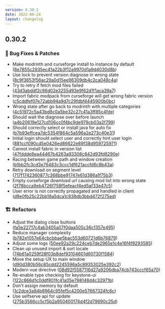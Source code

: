 ```yaml
---
version: 0.30.2
date: 2022-06-24
layout: changelog
---
```

## 0.30.2
### 🐛 Bug Fixes & Patches

- Make modrinth and curseforge install to instance by default ([8e7855c2935ec41a22b3f12a9970d1a9d4030d8b](https://github.com/Voxelum/x-minecraft-launcher/commit/8e7855c2935ec41a22b3f12a9970d1a9d4030d8b))
- Use lock to prevent version diagnose in wrong state ([8c9f3653f56ac29a0d15ee96309db4c2ca048c4a](https://github.com/Voxelum/x-minecraft-launcher/commit/8c9f3653f56ac29a0d15ee96309db4c2ca048c4a))
- Try to retry if fetch mod files failed ([43d3abddf2c96d02e3255d93e9f62d1f1aca39a7](https://github.com/Voxelum/x-minecraft-launcher/commit/43d3abddf2c96d02e3255d93e9f62d1f1aca39a7))
- Import fabric modpack from curseforge will get wrong fabric version ([c5cddfef07e72abb94a9d7c29fdbf4445900b0bc](https://github.com/Voxelum/x-minecraft-launcher/commit/c5cddfef07e72abb94a9d7c29fdbf4445900b0bc))
- Wrong state after go back to modrinth with multiple categories ([4c51972c5a43bd8c0a5be32c27c41a3ff85c4fde](https://github.com/Voxelum/x-minecraft-launcher/commit/4c51972c5a43bd8c0a5be32c27c41a3ff85c4fde))
- Should wait the diagnose over before launch ([a4b20619e127cd106cc0f4bc9de979cb03a2f799](https://github.com/Voxelum/x-minecraft-launcher/commit/a4b20619e127cd106cc0f4bc9de979cb03a2f799))
- Should correctly select or install java for auto fix ([b7b93effcea7dc5354f864c5a596a2e273c40e31](https://github.com/Voxelum/x-minecraft-launcher/commit/b7b93effcea7dc5354f864c5a596a2e273c40e31))
- Initial login should select user and correctly hint user login ([881ccf090cd5e0426ed86622e89f38d959725971](https://github.com/Voxelum/x-minecraft-launcher/commit/881ccf090cd5e0426ed86622e89f38d959725971))
- Cannot install fabric in version list ([47fddde8ea44467b4263a93308c842d93fd8290e](https://github.com/Voxelum/x-minecraft-launcher/commit/47fddde8ea44467b4263a93308c842d93fd8290e))
- Racing between game path and window creation ([b1bb2fc3cd3e76483c3ccc1df621accfd6c8b43a](https://github.com/Voxelum/x-minecraft-launcher/commit/b1bb2fc3cd3e76483c3ccc1df621accfd6c8b43a))
- Retry download on segment level ([717f1742360877c368bbe91747e61d386a1f75b3](https://github.com/Voxelum/x-minecraft-launcher/commit/717f1742360877c368bbe91747e61d386a1f75b3))
- Empty curseforge download url causing mod list into wrong state ([2f78bcca9eb4726f758f5efeacf4ed5af33e47c5](https://github.com/Voxelum/x-minecraft-launcher/commit/2f78bcca9eb4726f758f5efeacf4ed5af33e47c5))
- User error is not correctly propagated and handled in client ([d9e0fb25c22bb18a5dca1c938db3bbd472f275ed](https://github.com/Voxelum/x-minecraft-launcher/commit/d9e0fb25c22bb18a5dca1c938db3bbd472f275ed))
### 🏗️ Refactors

- Adjust the dialog close buttons ([fa5e22717c4ab3405a07f0daa505c36c1357e495](https://github.com/Voxelum/x-minecraft-launcher/commit/fa5e22717c4ab3405a07f0daa505c36c1357e495))
- Reduce manager complexity ([b782e1057e64cbcbbae5bac553d60721d6b76879](https://github.com/Voxelum/x-minecraft-launcher/commit/b782e1057e64cbcbbae5bac553d60721d6b76879))
- Adjust some logs ([50ee92a29c224ceb7de2965e1c4e16f4f9293585](https://github.com/Voxelum/x-minecraft-launcher/commit/50ee92a29c224ceb7de2965e1c4e16f4f9293585))
- Clean up unused import & sort locale ([74b61a0259f28f03b8def93104601d60730f1584](https://github.com/Voxelum/x-minecraft-launcher/commit/74b61a0259f28f03b8def93104601d60730f1584))
- Move the setup UX to main window ([d90d380b56c85cdd2245596a5c89353025e392c2](https://github.com/Voxelum/x-minecraft-launcher/commit/d90d380b56c85cdd2245596a5c89353025e392c2))
- Modern vue directive ([08d92f5587116d27a9206dba74cb743cccf65a70](https://github.com/Voxelum/x-minecraft-launcher/commit/08d92f5587116d27a9206dba74cb743cccf65a70))
- Re-enable type checking for keystone-ui ([122c866d1c0ddf801fc41a05e798148d4c32971b](https://github.com/Voxelum/x-minecraft-launcher/commit/122c866d1c0ddf801fc41a05e798148d4c32971b))
- Don't assign memory by default ([1c2dce3a84b6964c95fef5c4200e57667324fc6c](https://github.com/Voxelum/x-minecraft-launcher/commit/1c2dce3a84b6964c95fef5c4200e57667324fc6c))
- Use selfserve api for update ([275b3566cc5cf5b2a950400174d4f2d79690c25d](https://github.com/Voxelum/x-minecraft-launcher/commit/275b3566cc5cf5b2a950400174d4f2d79690c25d))